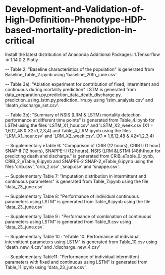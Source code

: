 # Development-and-Validation-of-High-Definition-Phenotype-HDP-based-mortality-prediction-in-critical

Install the latest distribution of Anaconda
Additional Packages:
1.Tensorflow => 1.14.0
2.Plotly

-- Table 2: "Baseline characteristics of the population" is generated from Baseline_Table_2.ipynb using 'baseline_20th_june.csv'

-- Table 3a): "Ablation experiment for contribution of fixed, intermittent and continuous during mortality prediction" LSTM is generated from data_preparation.py,prediction_data_death_discharge.py, prediction_using_lstm.py,prediction_lrm.py using 'lstm_analysis.csv' and 'death_discharge_set.csv'. 

-- Table 3b): "Summary of NSIS (LRM & LSTM) mortality detection performance at different time points" is generated from Table_4.ipynb for LSTM using the files 'LSTM_X1_hour.csv' and 'LSTM_X2_week.csv'(X1 = 1,6,12,48 & X2=1,2,3,4) and Table_4_LRM.ipynb using the files 'LRM_X1_hour.csv' and 'LRM_X2_week.csv'. (X1 = 1,6,12,48 & X2=1,2,3,4) 

-- Supplementary eTable 6: "Comparison of CRIB (12 hours), CRIB II (1 hour) SNAP-II (12 hours), SNAPPE-II (12 hours), NSIS (LRM &LSTM) (48th)hour for predicting death and discharge." is generated from CRIB_eTable_6.ipynb, CRIB_2_eTable_6.ipynb and SNAPPE-2 SNAP-2_eTable_6.ipynb using the files 'crib.csv', 'crib_2.csv' ,'snap.csv' and 'snappe.csv'.

-- Supplementary Table 7: "Imputation distribution in intermittent and continuous parameters" is generated from Table_7.ipynb using the file 'data_23_june.csv'


-- Supplementary Table 8: "Performance of individual continuous parameters using LSTM" is generated from Table_8.ipynb using the file 'data_23_june.csv'

-- Supplementary Table 9 : "Performance of combination of continuous parameters using LSTM" is generated from Table_9.csv using 'data_23_june.csv'.

-- Supplementary Table 10 : "eTable 10: Performance of individual intermittent parameters using LSTM" is generated from Table_10.csv using 'death_new_4.csv' and .'discharge_new_4.csv'


-- Supplementary Table11: "Performance of individual intermittent parameters with fixed and continuous using LSTM" is generated from Table_11.ipynb using 'data_23_june.csv'.

